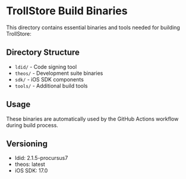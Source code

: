 # TrollStore Build Binaries

This directory contains essential binaries and tools needed for building TrollStore:

## Directory Structure
- `ldid/` - Code signing tool
- `theos/` - Development suite binaries
- `sdk/` - iOS SDK components
- `tools/` - Additional build tools

## Usage
These binaries are automatically used by the GitHub Actions workflow during build process.

## Versioning
- ldid: 2.1.5-procursus7
- theos: latest
- iOS SDK: 17.0
